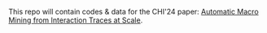 This repo will contain codes & data for the CHI'24 paper:
[Automatic Macro Mining from Interaction Traces at Scale](https://arxiv.org/abs/2310.07023).

